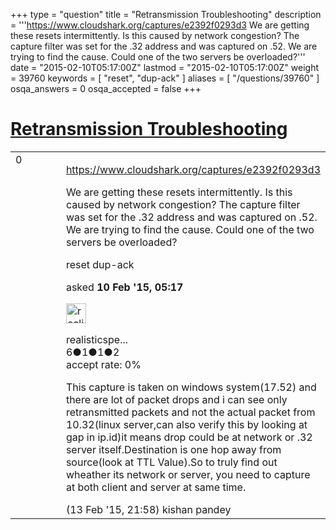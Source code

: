 +++
type = "question"
title = "Retransmission Troubleshooting"
description = '''https://www.cloudshark.org/captures/e2392f0293d3 We are getting these resets intermittently. Is this caused by network congestion? The capture filter was set for the .32 address and was captured on .52. We are trying to find the cause. Could one of the two servers be overloaded?'''
date = "2015-02-10T05:17:00Z"
lastmod = "2015-02-10T05:17:00Z"
weight = 39760
keywords = [ "reset", "dup-ack" ]
aliases = [ "/questions/39760" ]
osqa_answers = 0
osqa_accepted = false
+++

<div class="headNormal">

# [Retransmission Troubleshooting](/questions/39760/retransmission-troubleshooting)

</div>

<div id="main-body">

<div id="askform">

<table id="question-table" style="width:100%;"><colgroup><col style="width: 50%" /><col style="width: 50%" /></colgroup><tbody><tr class="odd"><td style="width: 30px; vertical-align: top"><div class="vote-buttons"><div id="post-39760-score" class="post-score" title="current number of votes">0</div><div id="favorite-count" class="favorite-count"></div></div></td><td><div id="item-right"><div class="question-body"><p><a href="https://www.cloudshark.org/captures/e2392f0293d3">https://www.cloudshark.org/captures/e2392f0293d3</a></p><p>We are getting these resets intermittently. Is this caused by network congestion? The capture filter was set for the .32 address and was captured on .52. We are trying to find the cause. Could one of the two servers be overloaded?</p></div><div id="question-tags" class="tags-container tags">reset dup-ack</div><div id="question-controls" class="post-controls"></div><div class="post-update-info-container"><div class="post-update-info post-update-info-user"><p>asked <strong>10 Feb '15, 05:17</strong></p><img src="https://secure.gravatar.com/avatar/8df2c56f86d36f5e9f6f52b618c62781?s=32&amp;d=identicon&amp;r=g" class="gravatar" width="32" height="32" alt="realisticspeakers&#39;s gravatar image" /><p>realisticspe...<br />
<span class="score" title="6 reputation points">6</span><span title="1 badges"><span class="badge1">●</span><span class="badgecount">1</span></span><span title="1 badges"><span class="silver">●</span><span class="badgecount">1</span></span><span title="2 badges"><span class="bronze">●</span><span class="badgecount">2</span></span><br />
<span class="accept_rate" title="Rate of the user&#39;s accepted answers">accept rate:</span> <span title="realisticspeakers has no accepted answers">0%</span></p></div></div><div id="comments-container-39760" class="comments-container"><span id="39861"></span><div id="comment-39861" class="comment"><div id="post-39861-score" class="comment-score"></div><div class="comment-text"><p>This capture is taken on windows system(17.52) and there are lot of packet drops and i can see only retransmitted packets and not the actual packet from 10.32(linux server,can also verify this by looking at gap in ip.id)it means drop could be at network or .32 server itself.Destination is one hop away from source(look at TTL Value).So to truly find out wheather its network or server, you need to capture at both client and server at same time.</p></div><div id="comment-39861-info" class="comment-info"><span class="comment-age">(13 Feb '15, 21:58)</span> kishan pandey</div></div></div><div id="comment-tools-39760" class="comment-tools"></div><div class="clear"></div><div id="comment-39760-form-container" class="comment-form-container"></div><div class="clear"></div></div></td></tr></tbody></table>

</div>

</div>


